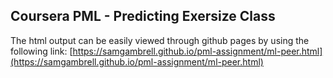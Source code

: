 Coursera PML - Predicting Exersize Class
--------------------------------------
The html output can be easily viewed through github pages by using the following link:
[https://samgambrell.github.io/pml-assignment/ml-peer.html](https://samgambrell.github.io/pml-assignment/ml-peer.html)
